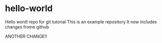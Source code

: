 # hello-world
Hello wordl repo for git tutorial
This is an example repository
It now includes changes frome github


ANOTHER CHANGE!!
